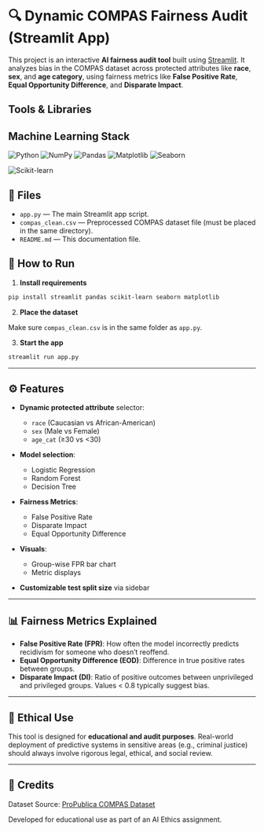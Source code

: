 # 🔍 Dynamic COMPAS Fairness Audit (Streamlit App)

This project is an interactive **AI fairness audit tool** built using [Streamlit](https://streamlit.io/). It analyzes bias in the COMPAS dataset across protected attributes like **race**, **sex**, and **age category**, using fairness metrics like **False Positive Rate**, **Equal Opportunity Difference**, and **Disparate Impact**.

##  Tools & Libraries

##  Machine Learning Stack 

![Python](https://img.shields.io/badge/Python-3776AB?style=for-the-badge&logo=python&logoColor=white)
![NumPy](https://img.shields.io/badge/NumPy-013243?style=for-the-badge&logo=numpy&logoColor=white)
![Pandas](https://img.shields.io/badge/Pandas-150458?style=for-the-badge&logo=pandas&logoColor=white)
![Matplotlib](https://img.shields.io/badge/Matplotlib-11557C?style=for-the-badge&logo=matplotlib&logoColor=white)
![Seaborn](https://img.shields.io/badge/Seaborn-16A085?style=for-the-badge)

![Scikit-learn](https://img.shields.io/badge/Scikit--learn-F7931E?style=for-the-badge&logo=scikit-learn&logoColor=white)


## 📁 Files

- `app.py` — The main Streamlit app script.
- `compas_clean.csv` — Preprocessed COMPAS dataset file (must be placed in the same directory).
- `README.md` — This documentation file.

## 🚀 How to Run

1. **Install requirements**

```bash
pip install streamlit pandas scikit-learn seaborn matplotlib
```

2. **Place the dataset**

Make sure `compas_clean.csv` is in the same folder as `app.py`.

3. **Start the app**

```bash
streamlit run app.py
```

---

## ⚙️ Features

- **Dynamic protected attribute** selector:
  - `race` (Caucasian vs African-American)
  - `sex` (Male vs Female)
  - `age_cat` (≥30 vs <30)

- **Model selection**:
  - Logistic Regression
  - Random Forest
  - Decision Tree

- **Fairness Metrics**:
  - False Positive Rate
  - Disparate Impact
  - Equal Opportunity Difference

- **Visuals**:
  - Group-wise FPR bar chart
  - Metric displays

- **Customizable test split size** via sidebar

---

## 📊 Fairness Metrics Explained

- **False Positive Rate (FPR)**: How often the model incorrectly predicts recidivism for someone who doesn’t reoffend.
- **Equal Opportunity Difference (EOD)**: Difference in true positive rates between groups.
- **Disparate Impact (DI)**: Ratio of positive outcomes between unprivileged and privileged groups. Values < 0.8 typically suggest bias.

---

## 📝 Ethical Use

This tool is designed for **educational and audit purposes**. Real-world deployment of predictive systems in sensitive areas (e.g., criminal justice) should always involve rigorous legal, ethical, and social review.

---

## 📌 Credits

Dataset Source: [ProPublica COMPAS Dataset](https://github.com/propublica/compas-analysis)

Developed for educational use as part of an AI Ethics assignment.
